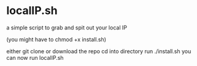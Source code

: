 # localIP.sh
a simple script to grab and spit out your local IP

(you might have to chmod +x install.sh)

either git clone or download the repo
cd into directory
run ./install.sh
you can now run localIP.sh
